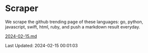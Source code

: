 # Scraper

We scrape the github trending page of these languages: go, python, javascript, swift, html, ruby, and push a markdown result everyday.

[2024-02-15.md](https://github.com/henson/Scraper/blob/master/2024-02-15.md)

Last Updated: 2024-02-15 00:01:03